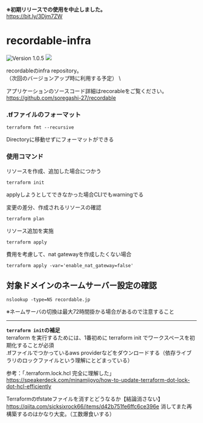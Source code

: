 **※初期リリースでの使用を中止しました。** \
https://bit.ly/3Djm7ZW

# recordable-infra

![Version 1.0.5](https://img.shields.io/badge/Version-1.0.5-blue) 
<img src="https://img.shields.io/badge/-Terraform-EEE.svg?logo=terraform&logoColor=7B42BC">

recordableのinfra repository。 \
（次回のバージョンアップ時に利用する予定） \

アプリケーションのソースコード詳細はrecorableをご覧ください。 \
https://github.com/soregashi-27/recordable

### .tfファイルのフォーマット

```
terraform fmt --recursive
```

Directoryに移動せずにフォーマットができる


### 使用コマンド

リソースを作成、追加した場合につかう
```
terraform init
```
applyしようとしてできなかった場合CLIでもwarningでる

変更の差分、作成されるリソースの確認
```
terraform plan
```
リソース追加を実施
```
terraform apply
```

費用を考慮して、nat gatewayを作成したくない場合
```
terraform apply -var='enable_nat_gateway=false'
```

## 対象ドメインのネームサーバー設定の確認
```
nslookup -type=NS recordable.jp
```
※ネームサーバの切換は最大72時間掛かる場合があるので注意すること


-----------

**`terraform init`の補足** \
terraform を実行するためには、1番初めに terraform init でワークスペースを初期化することが必須 \
.tfファイルでつかっているaws providerなどをダウンロードする（依存ライブラリのロックファイルという理解にとどまっている） 

参考：「.terraform.lock.hcl 完全に理解した」 \
https://speakerdeck.com/minamijoyo/how-to-update-terraform-dot-lock-dot-hcl-efficiently


Terraformのtfstateファイルを消すとどうなるか【結論消さない】 \
https://qiita.com/sicksixrock66/items/d42b751fe6ffc6ce396e
消してまた再構築するのはかなり大変。（工数爆食いする）
